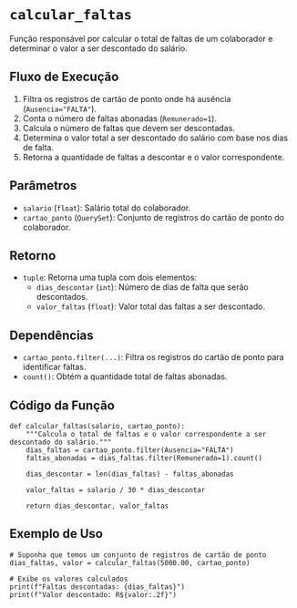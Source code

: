 # `calcular_faltas`

Função responsável por calcular o total de faltas de um colaborador e determinar o valor a ser descontado do salário.

## Fluxo de Execução

1. Filtra os registros de cartão de ponto onde há ausência (`Ausencia="FALTA"`).
2. Conta o número de faltas abonadas (`Remunerado=1`).
3. Calcula o número de faltas que devem ser descontadas.
4. Determina o valor total a ser descontado do salário com base nos dias de falta.
5. Retorna a quantidade de faltas a descontar e o valor correspondente.

## Parâmetros

- `salario` (`float`): Salário total do colaborador.
- `cartao_ponto` (`QuerySet`): Conjunto de registros do cartão de ponto do colaborador.

## Retorno

- `tuple`: Retorna uma tupla com dois elementos:
  - `dias_descontar` (`int`): Número de dias de falta que serão descontados.
  - `valor_faltas` (`float`): Valor total das faltas a ser descontado.

## Dependências

- `cartao_ponto.filter(...)`: Filtra os registros do cartão de ponto para identificar faltas.
- `count()`: Obtém a quantidade total de faltas abonadas.

## Código da Função

```{py3 linenums="1"}
def calcular_faltas(salario, cartao_ponto):
    """Calcula o total de faltas e o valor correspondente a ser descontado do salário."""
    dias_faltas = cartao_ponto.filter(Ausencia="FALTA")
    faltas_abonadas = dias_faltas.filter(Remunerado=1).count()

    dias_descontar = len(dias_faltas) - faltas_abonadas

    valor_faltas = salario / 30 * dias_descontar

    return dias_descontar, valor_faltas
```

## Exemplo de Uso

```{py3 linenums="1"}
# Suponha que temos um conjunto de registros de cartão de ponto
dias_faltas, valor = calcular_faltas(5000.00, cartao_ponto)

# Exibe os valores calculados
print(f"Faltas descontadas: {dias_faltas}")
print(f"Valor descontado: R${valor:.2f}")
```
